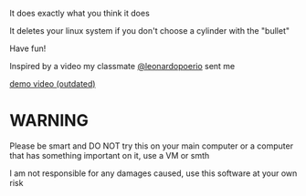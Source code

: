 It does exactly what you think it does

It deletes your linux system if you don't choose a cylinder with the "bullet"

Have fun!

Inspired by a video my classmate [@leonardopoerio](https://github.com/leonardopoerio) sent me

[demo video (outdated)](https://youtu.be/QRNtLfarH1s)


# WARNING
Please be smart and DO NOT try this on your main computer or a computer that has something important on it, use a VM or smth

I am not responsible for any damages caused, use this software at your own risk
